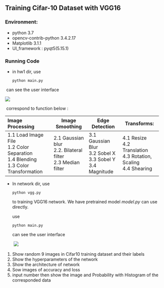 ## Training Cifar-10 Dataset with VGG16

### Environment:

* python 3.7
* opencv-contrib-python 3.4.2.17
* Matplotlib 3.1.1
* UI_framework : pyqt5(5.15.1)



### Running Code

* in hw1 dir, use

  ```
  python main.py
  ```

  

​		can see the user interface

![](https://i.imgur.com/XG65M5o.png)

​		correspond to function below :

| Image Processing                                             | Image Smoothing                                              | Edge Detection                                               | Transforms:                                                  |
| :----------------------------------------------------------- | ------------------------------------------------------------ | ------------------------------------------------------------ | ------------------------------------------------------------ |
| 1.1 Load Image File <br />1.2 Color Separation <br />1.4 Blending<br />1.3 Color Transformation | 2.1 Gaussian blur<br />2.2. Bilateral filter <br />2.3  Median filter | 3.1  Gaussian Blur<br />3.2  Sobel X<br />3.3  Sobel Y<br />3.4  Magnitude | 4.1  Resize<br />4.2  Translation<br />4.3 Rotation, Scaling<br />4.4 Shearing |



* In network dir, use

  ```
  python vgg.py 
  ```

  to training VGG16 network.  We have pretrained model *model.py* can use directly.

  use

  ```
  python main.py
  ```

  can see the user interface

  ​				![](https://i.imgur.com/5OajXHf.png)

1. Show random 9 images in Cifar10 training dataset and their labels 
2. Show the hyperparameters of the network
3. Show the architecture of network
4. Sow images of accuracy and loss
5. input number then show the image and Probability with Histogram of the corresponded data

